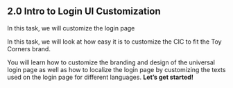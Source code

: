 ## 2.0 Intro to Login UI Customization

In this task, we will customize the login page     


In this task, we will look at how easy it is to customize the CIC to fit the Toy Corners brand.      


You will learn how to customize the branding and design of the universal login page as well as how to localize the login page by customizing the texts used on the login page for different languages. **Let’s get started!**
